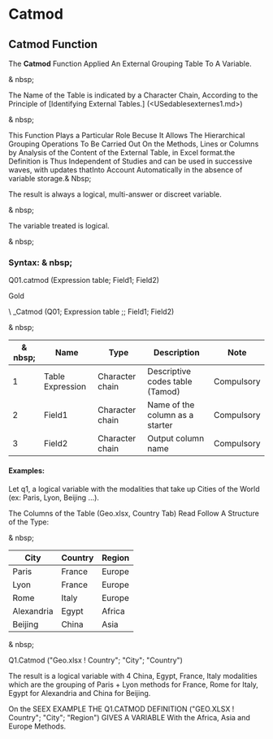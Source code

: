 # Catmod

## Catmod Function

The **Catmod** Function Applied An External Grouping Table To A Variable.

& nbsp;

The Name of the Table is indicated by a Character Chain, According to the Principle of [Identifying External Tables.] (<USedablesexternes1.md>)

& nbsp;

This Function Plays a Particular Role Becuse It Allows The Hierarchical Grouping Operations To Be Carried Out On the Methods, Lines or Columns by Analysis of the Content of the External Table, in Excel format.the Definition is Thus Independent of Studies and can be used in successive waves, with updates thatInto Account Automatically in the absence of variable storage.& Nbsp;

The result is always a logical, multi-answer or discreet variable.

& nbsp;

The variable treated is logical.

& nbsp;

### Syntax: & nbsp;

Q01.catmod (Expression table; Field1; Field2)

Gold

\ _Catmod (Q01; Expression table ;; Field1; Field2)

& nbsp;

|& nbsp;|**Name** |**Type** |**Description** |**Note** |
|--- |--- |--- |--- |--- |
|&#49;|Table Expression |Character chain |Descriptive codes table (Tamod) |Compulsory |
|&#50;|Field1 |Character chain |Name of the column as a starter |Compulsory |
|&#51;|Field2 |Character chain |Output column name |Compulsory |


#### Examples:

Let q1, a logical variable with the modalities that take up Cities of the World (ex: Paris, Lyon, Beijing ...).

The Columns of the Table (Geo.xlsx, Country Tab) Read Follow A Structure of the Type:

& nbsp;

| **City** | **Country** | **Region** |
| --- | --- | --- |
| Paris | France | Europe |
| Lyon | France | Europe |
| Rome | Italy | Europe |
| Alexandria | Egypt | Africa |
| Beijing | China | Asia |


& nbsp;

Q1.Catmod ("Geo.xlsx \! Country"; "City"; "Country")

The result is a logical variable with 4 China, Egypt, France, Italy modalities which are the grouping of Paris + Lyon methods for France, Rome for Italy, Egypt for Alexandria and China for Beijing.

On the SEEX EXAMPLE THE Q1.CATMOD DEFINITION ("GEO.XLSX \! Country"; "City"; "Region") GIVES A VARIABLE With the Africa, Asia and Europe Methods.